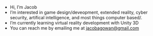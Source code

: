 - Hi, I’m Jacob
- I’m interested in game design/deveopment, extended reality, cyber security, artifical intelligence, and most things computer based/\.
- I’m currently learning virtual reality development with Unity 3D
- You can reach me by emailing me at jacobagowan@gmail.com

